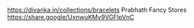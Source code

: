 https://divanka.in/collections/bracelets
Prabhath Fancy Stores https://share.google/UxnwuKMv9VGFlpVnC
